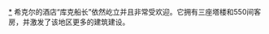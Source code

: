 [*](26_Chapter_Fifteen_How_t.xhtml#footnote-043-backlink) 希克尔的酒店“库克船长”依然屹立并且非常受欢迎。它拥有三座塔楼和550间客房，并激发了该地区更多的建筑建设。
